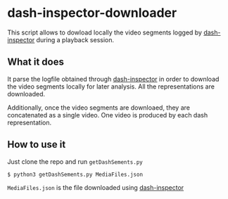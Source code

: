# dash-inspector-downloader

This script allows to dowload locally the video segments logged by [dash-inspector](https://github.com/gdavila/dash-inspector) during a playback session.

## What it does

It parse the logfile obtained through [dash-inspector](https://github.com/gdavila/dash-inspector) in order to download the video segments locally for later analysis. All the representations are downloaded.

Additionally, once the video segments are downloaed, they are concatenated as a single video. One video is produced by each dash representation.

## How to use it

Just clone the repo and run `getDashSements.py`

```console
$ python3 getDashSements.py MediaFiles.json
```

`MediaFiles.json` is the file downloaded using [dash-inspector](https://github.com/gdavila/dash-inspector)